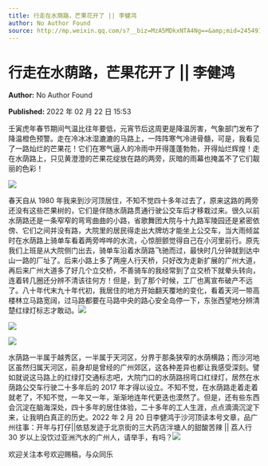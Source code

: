 ```yaml
---
title: 行走在水荫路，芒果花开了 || 李健鸿
author: No Author Found
source: http://mp.weixin.qq.com/s?__biz=MzA5MDkxNTA4Ng==&amp;mid=2454911985&amp;idx=1&amp;sn=1031e2ec103bdf6301fb10f3298829f0&amp;chksm=87a23390b0d5ba86c1d3a15383a13ca3a3d9bca752bbe1ec67aca334aa886666cbfcbe69d87d#rd
---
```


# 行走在水荫路，芒果花开了 || 李健鸿

**Author:** No Author Found

**Published:** 2022 年 02 月 22 日 15:53

壬寅虎年春节期间气温比往年要低，元宵节后这周更是降温厉害，气象部门发布了降温橙色预警。走在冷冰冰湿漉漉的马路上，一阵阵寒气冷进骨髓，可是，我看见了一路灿烂的芒果花！它们在寒气逼人的冷雨中开得蓬蓬勃勃，开得灿烂辉煌！走在水荫路上，只见黄澄澄的芒果花绽放在路的两旁，灰暗的雨幕也掩盖不了它们靓丽的色彩！

![](https://mmbiz.qpic.cn/mmbiz_png/Ljib4So7yuWhFDiasW1c98Ot5dH9Xgk1e7PpAvLjQnvjpGTt1tTvmLsUMOIIwicOrLnNicWUEreJCmDNJHICT8f23A/640?wx_fmt=png)

春天自从 1980 年我来到沙河顶居住，不知不觉四十多年过去了，原来这路的两旁还没有这些芒果树的，它们是伴随水荫路贯通行驶公交车后才移栽过来。很久以前水荫路还是一条窄窄的弯弯曲曲的小路，省歌舞团大院与十九路军陵园还是紧密依傍、它们之间并没有路，大院里的居民得走出大牌坊才能坐上公交车，当大雨倾盆时在水荫路上骑单车看着两旁哗哗的水流，心惊胆颤觉得自己在小河里前行。原先我们上班是从大院侧门出去，骑单车沿着水荫路飞驰而过，最快时几分钟就到达中山一路的厂址了。后来小路上多了两座人行天桥，只好改为走新扩展的广州大道，再后来广州大道多了好几个立交桥，不善骑车的我经常到了立交桥下就晕头转向，连着转几圈还分辨不清该往何方！但是，到了那个时候，工厂也离宣布破产不远了。八十年代末九十年代初，我居住的地方开始翻天覆地的变化，看着天河一带高楼林立马路宽阔，过马路都要在马路中央的路心安全岛停一下，东张西望地分辨清楚红绿灯标志才敢动。![](https://mmbiz.qpic.cn/mmbiz_jpg/PJWG74pLsMYAqmYd3UQu1M29HEPkGxfOdDfebANiagia5ciaiclfUmThWzYEnia1K6nqHASzLwbweiaIszazice9ZESVw/640)

![](https://mmbiz.qpic.cn/mmbiz_png/Ljib4So7yuWj9wtb7lbnqprQub5sJtNy0DFVZ02hvg0zqUObxkzCdVZdI2yffMjFTt7p84OyWTiaJNnjM2TgWWPw/640?wx_fmt=png)

![](https://mmbiz.qpic.cn/mmbiz_jpg/PJWG74pLsMYAqmYd3UQu1M29HEPkGxfOP55Rr14z59UuKlyqujhOXjw99phCYZgIokZu32ZABFTlLUajENUThA/640)

水荫路一半属于越秀区，一半属于天河区，分界于那条狭窄的水荫横路；而沙河地区虽然归属天河区，前身却是曾经的广州郊区，这各种差异也都让我感受深刻。譬如就说这马路上的红绿灯交通标志吧，大院门口的水荫路拐弯口红绿灯，居然在水荫路公交车行驶二十多年后的 2017 年才得以设立。不知不觉，在水荫路走着走着就老了，不知不觉，一年又一年，渐渐地连年代更迭也漠然了。但是，还有些东西会沉淀在脑海深处，四十多年的居住体验，二十多年的工人生涯，点点滴滴沉淀下来，让我明白真正的历史。2022 年 2 月 20 日李健鸿于沙河顶读本号文章，品广州往事：开年与打仔||依慈发迹于北京街的三大药店泮塘人的甜酸苦辣 || 荔人行 30 岁以上没饮过亚洲汽水的广州人，请举手，有吗？![](https://mmbiz.qpic.cn/mmbiz_png/Ljib4So7yuWj9wtb7lbnqprQub5sJtNy0DFVZ02hvg0zqUObxkzCdVZdI2yffMjFTt7p84OyWTiaJNnjM2TgWWPw/640?wx_fmt=png)

欢迎关注本号欢迎赐稿，与众同乐
